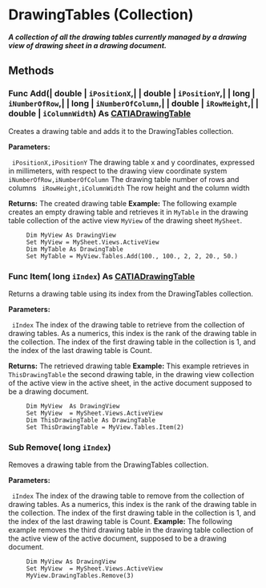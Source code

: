 # DrawingTables (Collection)

**_A collection of all the drawing tables currently managed by a drawing view of drawing sheet in a drawing document._**

## Methods

### Func **Add**(| double | `iPositionX`,| | double | `iPositionY`,| | long | `iNumberOfRow`,| | long | `iNumberOfColumn`,| | double | `iRowHeight`,| | double | `iColumnWidth`) As [CATIADrawingTable](../DraftingInterfaces/interface_DrawingTable_30236.md)

   Creates a drawing table and adds it to the DrawingTables collection.

**Parameters:**

` iPositionX,iPositionY`      The drawing table x and y coordinates, expressed in millimeters, with respect to the drawing view coordinate system
` iNumberOfRow,iNumberOfColumn`      The drawing table number of rows and columns
` iRowHeight,iColumnWidth`      The row height and the column width

**Returns:**      The created drawing table  **Example:**      The following example creates an empty drawing table and retrieves it in `MyTable` in the drawing table collection of the active view `MyView` of the drawing sheet `MySheet`.

```VBScript
     Dim MyView As DrawingView
     Set MyView = MySheet.Views.ActiveView
     Dim MyTable As DrawingTable
     Set MyTable = MyView.Tables.Add(100., 100., 2, 2, 20., 50.)

```

### Func **Item**( long  `iIndex`) As [CATIADrawingTable](../DraftingInterfaces/interface_DrawingTable_30236.md)

   Returns a drawing table using its index from the DrawingTables collection.

**Parameters:**

` iIndex`      The index of the drawing table to retrieve from the collection of drawing tables. As a numerics, this index is the rank of the drawing table in the collection. The index of the first drawing table in the collection is 1, and the index of the last drawing table is Count.

**Returns:**      The retrieved drawing table  **Example:**      This example retrieves in `ThisDrawingTable` the second drawing table, in the drawing view collection of the active view in the active sheet, in the active document supposed to be a drawing document.

```VBScript
     Dim MyView  As DrawingView
     Set MyView  = MySheet.Views.ActiveView
     Dim ThisDrawingTable As DrawingTable
     Set ThisDrawingTable = MyView.Tables.Item(2)

```

### Sub **Remove**( long  `iIndex`)

   Removes a drawing table from the DrawingTables collection.

**Parameters:**

` iIndex`      The index of the drawing table to remove from the collection of drawing tables. As a numerics, this index is the rank of the drawing table in the collection. The index of the first drawing table in the collection is 1, and the index of the last drawing table is Count.  **Example:**      The following example removes the third drawing table in the drawing table collection of the active view of the active document, supposed to be a drawing document.

```VBScript
     Dim MyView As DrawingView
     Set MyView  = MySheet.Views.ActiveView
     MyView.DrawingTables.Remove(3)

```